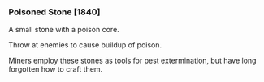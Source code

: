 ### Poisoned Stone [1840]

A small stone with a poison core.

Throw at enemies to cause buildup of poison.

Miners employ these stones as tools for pest extermination, but have long forgotten how to craft them.